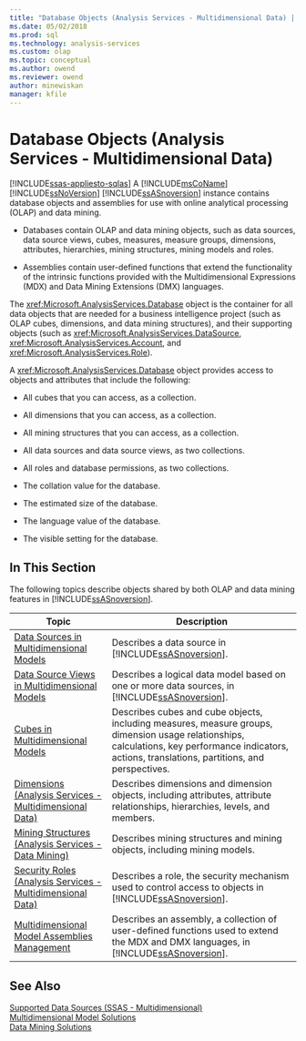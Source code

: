 ```yaml
---
title: "Database Objects (Analysis Services - Multidimensional Data) | Microsoft Docs"
ms.date: 05/02/2018
ms.prod: sql
ms.technology: analysis-services
ms.custom: olap
ms.topic: conceptual
ms.author: owend
ms.reviewer: owend
author: minewiskan
manager: kfile
---
```

# Database Objects (Analysis Services - Multidimensional Data)
[!INCLUDE[ssas-appliesto-sqlas](../../includes/ssas-appliesto-sqlas.md)]
  A [!INCLUDE[msCoName](../../includes/msconame-md.md)] [!INCLUDE[ssNoVersion](../../includes/ssnoversion-md.md)] [!INCLUDE[ssASnoversion](../../includes/ssasnoversion-md.md)] instance contains database objects and assemblies for use with online analytical processing (OLAP) and data mining.  
  
-   Databases contain OLAP and data mining objects, such as data sources, data source views, cubes, measures, measure groups, dimensions, attributes, hierarchies, mining structures, mining models and roles.  
  
-   Assemblies contain user-defined functions that extend the functionality of the intrinsic functions provided with the Multidimensional Expressions (MDX) and Data Mining Extensions (DMX) languages.  
  
 The <xref:Microsoft.AnalysisServices.Database> object is the container for all data objects that are needed for a business intelligence project (such as OLAP cubes, dimensions, and data mining structures), and their supporting objects (such as <xref:Microsoft.AnalysisServices.DataSource>, <xref:Microsoft.AnalysisServices.Account>, and <xref:Microsoft.AnalysisServices.Role>).  
  
 A <xref:Microsoft.AnalysisServices.Database> object provides access to objects and attributes that include the following:  
  
-   All cubes that you can access, as a collection.  
  
-   All dimensions that you can access, as a collection.  
  
-   All mining structures that you can access, as a collection.  
  
-   All data sources and data source views, as two collections.  
  
-   All roles and database permissions, as two collections.  
  
-   The collation value for the database.  
  
-   The estimated size of the database.  
  
-   The language value of the database.  
  
-   The visible setting for the database.  
  
## In This Section  
 The following topics describe objects shared by both OLAP and data mining features in [!INCLUDE[ssASnoversion](../../includes/ssasnoversion-md.md)].  
  
|Topic|Description|  
|-----------|-----------------|  
|[Data Sources in Multidimensional Models](../../../analysis-services/multidimensional-models/data-sources-in-multidimensional-models.md)|Describes a data source in [!INCLUDE[ssASnoversion](../../includes/ssasnoversion-md.md)].|  
|[Data Source Views in Multidimensional Models](../../../analysis-services/multidimensional-models/data-source-views-in-multidimensional-models.md)|Describes a logical data model based on one or more data sources, in [!INCLUDE[ssASnoversion](../../includes/ssasnoversion-md.md)].|  
|[Cubes in Multidimensional Models](../../../analysis-services/multidimensional-models/cubes-in-multidimensional-models.md)|Describes cubes and cube objects, including measures, measure groups, dimension usage relationships, calculations, key performance indicators, actions, translations, partitions, and perspectives.|  
|[Dimensions &#40;Analysis Services - Multidimensional Data&#41;](../../../analysis-services/multidimensional-models-olap-logical-dimension-objects/dimensions-analysis-services-multidimensional-data.md)|Describes dimensions and dimension objects, including attributes, attribute relationships, hierarchies, levels, and members.|  
|[Mining Structures &#40;Analysis Services - Data Mining&#41;](../../../analysis-services/data-mining/mining-structures-analysis-services-data-mining.md)|Describes mining structures and mining objects, including mining models.|  
|[Security Roles  &#40;Analysis Services - Multidimensional Data&#41;](../../../analysis-services/multidimensional-models/olap-logical/security-roles-analysis-services-multidimensional-data.md)|Describes a role, the security mechanism used to control access to objects in [!INCLUDE[ssASnoversion](../../includes/ssasnoversion-md.md)].|  
|[Multidimensional Model Assemblies Management](../../../analysis-services/multidimensional-models/multidimensional-model-assemblies-management.md)|Describes an assembly, a collection of user-defined functions used to extend the MDX and DMX languages, in [!INCLUDE[ssASnoversion](../../includes/ssasnoversion-md.md)].|  
  
## See Also  
 [Supported Data Sources &#40;SSAS - Multidimensional&#41;](../../../analysis-services/multidimensional-models/supported-data-sources-ssas-multidimensional.md)   
 [Multidimensional Model Solutions](../../../analysis-services/multidimensional-models/multidimensional-model-solutions-ssas.md)   
 [Data Mining Solutions](../../../analysis-services/data-mining/data-mining-solutions.md)  
  
  
